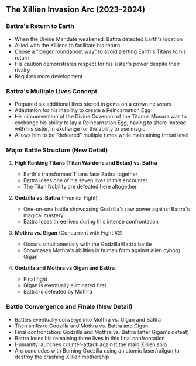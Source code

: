 ## The Xillien Invasion Arc (2023-2024)

### Battra's Return to Earth

- When the Divine Mandate weakened, Battra detected Earth's location
- Allied with the Xilliens to facilitate his return
- Chose a “longer roundabout way” to avoid alerting Earth's Titans to his return
- His caution demonstrates respect for his sister's power despite their rivalry
- Requires more development

### Battra's Multiple Lives Concept

- Prepared six additional lives stored in gems on a crown he wears
- Adaptation for his inability to create a Reincarnation Egg
- His circumvention of the Divine Covenant of the Titanus Mosura was to exchange his ability to lay a Reincarnation Egg, having to share instead with his sister, in exchange for the ability to use magic
- Allows him to be “defeated” multiple times while maintaining threat level

### Major Battle Structure (New Detail)

1. **High Ranking Titans (Titan Wardens and Betas) vs. Battra**
   - Earth's transformed Titans face Battra together
   - Battra loses one of his seven lives in this encounter
   - The Titan Nobility are defeated here altogether

2. **Godzilla vs. Battra** (Premier Fight)
   - One-on-one battle showcasing Godzilla's raw power against Battra's magical mastery
   - Battra loses three lives during this intense confrontation

3. **Mothra vs. Gigan** (Concurrent with Fight #2)
   - Occurs simultaneously with the Godzilla/Battra battle
   - Showcases Mothra's abilities in human form against alien cyborg Gigan

4. **Godzilla and Mothra vs Gigan and Battra**
   - Final fight
   - Gigan is eventually eliminated first
   - Battra is defeated by Mothra

### Battle Convergence and Finale (New Detail)

- Battles eventually converge into Mothra vs. Gigan and Battra
- Then shifts to Godzilla and Mothra vs. Battra and Gigan
- Final confrontation: Godzilla and Mothra vs. Battra (after Gigan's defeat)
- Battra loses his remaining three lives in this final confrontation
- Humanity launches counter-attack against the main Xillien ship
- Arc concludes with Burning Godzilla using an atomic laser/railgun to destroy the crashing Xillien mothership

